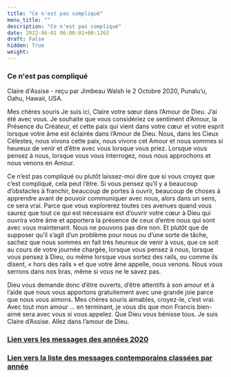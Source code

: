 ```yaml
---
title: "Ce n'est pas compliqué"
menu_title: ""
description: "Ce n'est pas compliqué"
date: 2022-06-01 06:00:01+00:1263
draft: False
hidden: True
weight:
---
```

### Ce n'est pas compliqué

Claire d'Assise - reçu par Jimbeau Walsh le 2 Octobre 2020, Punalu’u, Oahu, Hawaii, USA.

Mes chères souris Je suis ici, Claire votre sœur dans l’Amour de Dieu. J’ai été avec vous. Je souhaite que vous considériez ce sentiment d’Amour, la Présence du Créateur, et cette paix qui vient dans votre cœur et votre esprit lorsque votre âme est éclairée dans l’Amour de Dieu. Nous, dans les Cieux Célestes, nous vivons cette paix, nous vivons cet Amour et nous sommes si heureux de venir et d’être avec vous lorsque vous priez. Lorsque vous pensez à nous, lorsque vous vous interrogez, nous nous approchons et nous venons en Amour.

Ce n’est pas compliqué ou plutôt laissez-moi dire que si vous croyez que c’est compliqué, cela peut l’être. Si vous pensez qu’il y a beaucoup d’obstacles à franchir, beaucoup de portes à ouvrir, beaucoup de choses à apprendre avant de pouvoir communiquer avec nous, alors dans un sens, ce sera vrai. Parce que vous explorerez toutes ces avenues quand vous saurez que tout ce qui est nécessaire est d’ouvrir votre cœur à Dieu qui ouvrira votre âme et apportera la présence de ceux d’entre nous qui sont avec vous maintenant. Nous ne pouvons pas dire non. Et plutôt que de supposer qu’il s’agit d’un problème pour nous ou d’une sorte de tâche, sachez que nous sommes en fait très heureux de venir à vous, que ce soit au cours de votre journée chargée, lorsque vous pensez à nous, lorsque vous pensez à Dieu, ou même lorsque vous sortez des rails, ou comme ils disent, « hors des rails » et que votre âme appelle, nous venons. Nous vous serrons dans nos bras, même si vous ne le savez pas.

Dieu vous demande donc d’être ouverts, d’être attentifs à son amour et à l’aide que nous vous apportons gratuitement avec une grande joie parce que nous vous aimons. Mes chères souris aimables, croyez-le, c’est vrai. Avec tout mon amour … en terminant, je vous dis que mon Francis bien-aimé sera avec vous si vous appelez. Que Dieu vous bénisse tous. Je suis Claire d’Assise. Allez dans l’amour de Dieu.

### [**Lien vers les messages des années 2020**](/fr-contemporary-messages/fr-contemporary-messages-by-date-order/fr-contemporary-messages-2020/)

### [**Lien vers la liste des messages contemporains classées par année**](/fr-contemporary-messages/fr-contemporary-messages-by-date-order/)